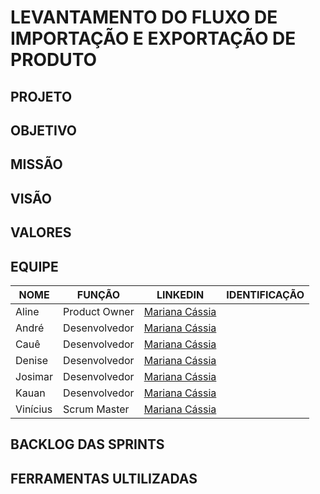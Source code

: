 # LEVANTAMENTO DO FLUXO DE IMPORTAÇÃO E EXPORTAÇÃO DE PRODUTO



## PROJETO

## OBJETIVO

## MISSÃO 

## VISÃO 

## VALORES

## EQUIPE



|NOME | FUNÇÃO | LINKEDIN | IDENTIFICAÇÃO |
|-----|--------|----------|---------------|
| Aline | Product Owner | [Mariana Cássia](https://www.linkedin.com/in/marianac%C3%A1ssia/)
| André | Desenvolvedor | [Mariana Cássia](https://www.linkedin.com/in/marianac%C3%A1ssia/)
| Cauê | Desenvolvedor | [Mariana Cássia](https://www.linkedin.com/in/marianac%C3%A1ssia/)
| Denise | Desenvolvedor | [Mariana Cássia](https://www.linkedin.com/in/marianac%C3%A1ssia/)
| Josimar | Desenvolvedor | [Mariana Cássia](https://www.linkedin.com/in/marianac%C3%A1ssia/)
| Kauan | Desenvolvedor | [Mariana Cássia](https://www.linkedin.com/in/marianac%C3%A1ssia/)
| Vinícius | Scrum Master | [Mariana Cássia](https://www.linkedin.com/in/marianac%C3%A1ssia/)

## BACKLOG DAS SPRINTS



## FERRAMENTAS ULTILIZADAS 
